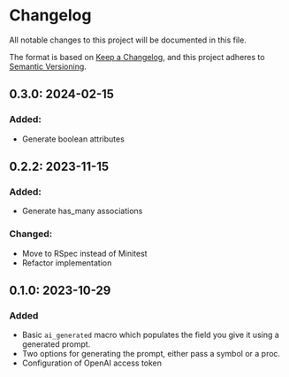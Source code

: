 # Changelog

All notable changes to this project will be documented in this file.

The format is based on [Keep a Changelog](https://keepachangelog.com/en/1.0.0/),
and this project adheres to [Semantic Versioning](https://semver.org/spec/v2.0.0.html).

## 0.3.0: 2024-02-15

### Added:

- Generate boolean attributes

## 0.2.2: 2023-11-15

### Added:

- Generate has_many associations

### Changed:

- Move to RSpec instead of Minitest
- Refactor implementation

## 0.1.0: 2023-10-29

### Added

- Basic `ai_generated` macro which populates the field you give it using a generated prompt.
- Two options for generating the prompt, either pass a symbol or a proc.
- Configuration of OpenAI access token
